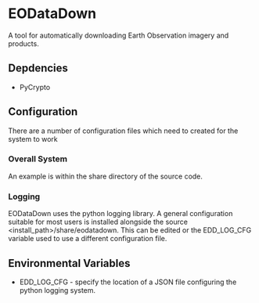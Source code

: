 # EODataDown

A tool for automatically downloading Earth Observation imagery and products.

## Depdencies

* PyCrypto

## Configuration

There are a number of configuration files which need to created for the system to work

### Overall System

An example is within the share directory of the source code.

### Logging

EODataDown uses the python logging library. A general configuration suitable for most users is installed alongside the source <install_path>/share/eodatadown. This can be edited or the EDD_LOG_CFG variable used to use a different configuration file. 


## Environmental Variables

* EDD_LOG_CFG - specify the location of a JSON file configuring the python logging system.
